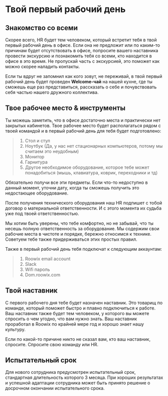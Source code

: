 # Твой первый рабочий день 

## Знакомство со всеми
Скорее всего, HR будет тем человеком, который встретит тебя в твой первый рабочий день в офисе. Если она не предложит или по каким-то причинам будет отсутствовать в офисе, попросите вашего наставника провести экскурсию и познакомить тебя со всеми, кто находится в офисе в это время. Не пропускай часть с экскурсией, это поможет как можно скорее наладить контакты. 

Если ты вдруг не запомнил как кого зовут, не переживай, в твой первый рабочий день будет проведен **Welcome-чай** на нашей кухне, где ты сможешь еще раз представиться, рассказать о себе и почувствовать себя частью нашего дружного коллектива.

## Твое рабочее место & инструменты 

Ты можешь заметить, что в офисе достаточно места и практически нет закрытых кабинетов. Твое рабочее место будет располагаться рядом с твоей командой и в первый рабочий день для тебя будет подготовлено: 

>1. Стол и стул
>2. Ноутбук (Да, у нас нет стационарных компьютеров, потому мы считаем это неудобным)
>3. Монитор
>4. Гарнитура 
>5. Другое необходимое оборудование, которое тебе может понадобиться (мышь, клавиатура, коврик, переходники и тд)

Обязательно получи все эти предметы. Если что-то недоступно в данный момент, уточни дату, когда ты сможешь получить это недостающее оборудование.

После получения технического оборудования наш HR подпишет с тобой договор о материальной ответственности. И с этого момента их судьба уже под твоей ответственностью. 

Мы хотим быть уверены, что тебе  комфортно, но не забывай, что ты несешь полную ответственность за оборудование. Мы содержим свои рабочие места в чистоте и порядке, бережно относимся к технике. Советуем тебе также придерживаться этих простых правил. 

Также в первый рабочий день тебя подключат к следующим аккаунтам:

> 1. Roowix email account 
> 2. Slack
> 3. Wifi пароль 
> 4. Dom.roowix.com

## Твой наставник
С первого рабочего дня тебе будет назначен наставник. Это товарищ по команде, который поможет быстро и плавно подключиться к работе. Ваш наставник также будет тем человеком, у которого вы можете спросить о чем угодно, что вам нужно знать. Ваш наставник проработал в Roowix по крайней мере год и хорошо знает нашу культуру. 

Если по какой-то причине никто не сказал вам, кто ваш наставник, спросите. Спросите свою команду или HR.

## Испытательный срок
Для нового сотрудника предусмотрен испытательный срок, стандартная длительность которого 3 месяца. При хороших результатах и успешной адаптации сотрудника может быть принято решение о досрочном окончании испытательного срока.
